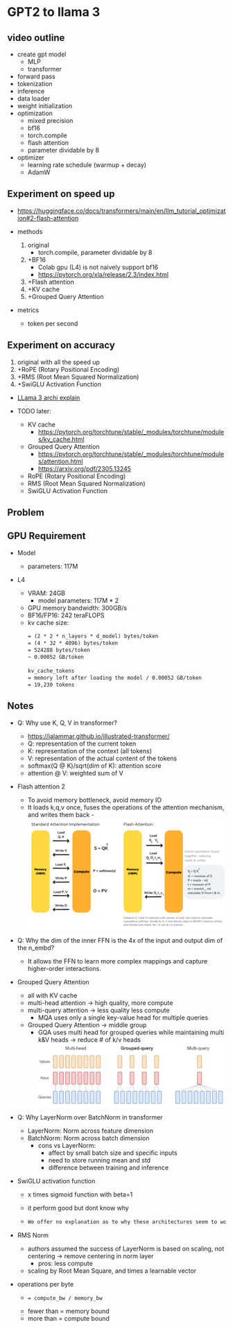 # GPT2 to llama 3

## video outline

- create gpt model
  - MLP 
  - transformer 
- forward pass
- tokenization
- inference
- data loader
- weight initialization
- optimization
  - mixed precision
  - bf16
  - torch.compile
  - flash attention
  - parameter dividable by 8
- optimizer
  - learning rate schedule (warmup + decay)
  - AdamW

## Experiment on speed up 

- https://huggingface.co/docs/transformers/main/en/llm_tutorial_optimization#2-flash-attention

- methods
  1. original
     - torch.compile, parameter dividable by 8
  2. +BF16
     - Colab gpu (L4) is not naively support bf16 
     - https://pytorch.org/xla/release/2.3/index.html
  3. +Flash attention
  4. +KV cache
  5. +Grouped Query Attention 

- metrics
  - token per second

## Experiment on accuracy
  1. original with all the speed up
  2. +RoPE (Rotary Positional Encoding)
  3. +RMS (Root Mean Squared Normalization)
  4. +SwiGLU Activation Function

- [LLama 3 archi explain](https://medium.com/@vi.ai_/exploring-and-building-the-llama-3-architecture-a-deep-dive-into-components-coding-and-43d4097cfbbb) 

- TODO later: 
  - KV cache
    - https://pytorch.org/torchtune/stable/_modules/torchtune/modules/kv_cache.html
  - Grouped Query Attention
    - https://pytorch.org/torchtune/stable/_modules/torchtune/modules/attention.html
    - https://arxiv.org/pdf/2305.13245
  - RoPE (Rotary Positional Encoding)
  - RMS (Root Mean Squared Normalization)
  - SwiGLU Activation Function

## Problem

## GPU Requirement

- Model
  - parameters: 117M
  

- L4
  - VRAM: 24GB
    - model parameters: 117M * 2 
  - GPU memory bandwidth: 300GB/s
  - BF16/FP16: 242 teraFLOPS
  - kv cache size: 
    ```
    = (2 * 2 * n_layers * d_model) bytes/token
    = (4 * 32 * 4096) bytes/token
    = 524288 bytes/token
    ~ 0.00052 GB/token
    
    kv_cache_tokens
    = memory left after loading the model / 0.00052 GB/token
    = 19,230 tokens
    ```

## Notes

- Q: Why use K, Q, V in transformer?
  - https://jalammar.github.io/illustrated-transformer/
  - Q: representation of the current token
  - K: representation of the context (all tokens)
  - V: representation of the actual content of the tokens
  - softmax(Q @ K)/sqrt(dim of K): attention score
  - attention @ V: weighted sum of V

- Flash attention 2
  - To avoid memory bottleneck, avoid memory IO
  - It loads k,q,v once, fuses the operations of the attention mechanism, and writes them back
  -![img.png](img.png)

- Q: Why the dim of the inner FFN is the 4x of the input and output dim of the n_embd?
  - It allows the FFN to learn more complex mappings and capture higher-order interactions.

- Grouped Query Attention
  - all with KV cache
  - multi-head attention -> high quality, more compute
  - multi-query attention -> less quality less compute
    - MQA uses only a single key-value head for multiple queries
  - Grouped Query Attention -> middle group
    - GQA uses multi head for grouped queries while maintaining multi k&V heads -> reduce # of k/v heads
![gqa](gqa.png)

- Q: Why LayerNorm over BatchNorm in transformer
  - LayerNorm: Norm across feature dimension
  - BatchNorm: Norm across batch dimension
    - cons vs LayerNorm:
      - affect by small batch size and specific inputs
      - need to store running mean and std
      - difference between training and inference

- SwiGLU activation function
  - x times sigmoid function with beta=1
  - it perform good but dont know why

  - ```markdown
    We offer no explanation as to why these architectures seem to work; we attribute their success, as all else, to divine benevolence.
    ```

- RMS Norm
  - authors assumed the success of LayerNorm is based on scaling, not centering -> remove centering in norm layer
    - pros: less compute
  - scaling by Root Mean Square, and times a learnable vector

- operations per byte
  - ```
    = compute_bw / memory_bw 
    ```
  - fewer than = memory bound
  - more than = compute bound